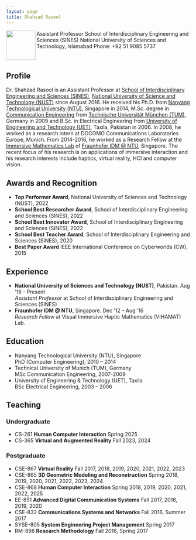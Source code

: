 ```yaml
---
layout: page
title: Shahzad Rasool
---
```


<img align="left" width="80" src="../images/self.jpeg">
Assistant Professor  
School of Interdisciplinary Engineering and Sciences (SINES)  
National University of Sciences and Technology, Islamabad  
Phone: +92 51 9085 5737
<p>&nbsp;</p>  

## Profile
Dr. Shahzad Rasool is an Assistant Professor at [School of Interdisciplinary Engineering and Sciences (SINES)](http://www.sines.nust.edu.pk/), [National University of Science and Technology (NUST)](http://www.nust.edu.pk) since August 2016. He received his Ph.D. from [Nanyang Technological University (NTU)](http://www.ntu.edu.sg), Singapore in 2014, M.Sc. degree in [Communication Engineering](https://www.ei.tum.de/en/ei/studium/msce/) from [Technische Universität München (TUM)](https://www.tum.de/en), Germany in 2009 and B.Sc. in Electrical Engineering from [University of Engineering and Technology (UET)](http://www.uettaxila.edu.pk), Taxila, Pakistan in 2006. In 2008, he worked as a research intern at DOCOMO Communications Laboratories Europe, Munich. From 2014-2016, he worked as a Research Fellow at the [Immersive Mathematics Lab](http://www3.ntu.edu.sg/home/assourin/research) of [Fraunhofer IDM @ NTU](http://www.fraunhofer.sg), Singapore. The recent focus of his research is on applications of immersive interaction and his research interests include haptics, virtual reality, HCI and computer vision.


## Awards and Recognition
* **Top Performer Award**, National University of Sciences and Technology (NUST), 2022 
* **School Best Researcher Award**, School of Interdisciplinary Engineering and Sciences (SINES), 2022  
* **School Best Innovator Award**, School of Interdisciplinary Engineering and Sciences (SINES), 2022 
* **School Best Teacher Award**, School of Interdisciplinary Engineering and Sciences (SINES), 2020
* **Best Paper Award** IEEE International Conference on Cyberworlds (CW), 2015

## Experience
* **National University of Sciences and Technology (NUST)**, Pakistan. Aug ’16 - Present  
_Assistant Professor_ at School of Interdisciplinary Engineering and Sciences (SINES)  
* **Fraunhofer IDM @ NTU**, Singapore. Dec ’12 – Aug ’16  
_Research Fellow_ at Visual Immersive Haptic Mathematics (VIHAMAT) Lab.  

## Education
* Nanyang Technological University (NTU), Singapore  
  PhD (Computer Engineering), 2010 – 2014    
* Technical University of Munich (TUM), Germany  
  MSc Communication Engineering, 2007-2009  
* University of Engineering & Technology (UET), Taxila  
  BSc Electrical Engineering, 2003 – 2006  
  

## Teaching
### Undergraduate
* CS-261     **Human Computer Interaction**          Spring 2025
* CS-365     **Virtual and Augmented Reality**          Fall 2023, 2024
### Postgraduate
*	CSE-867 	 **Virtual Reality**					Fall 2017, 2018, 2019, 2020, 2021, 2022, 2023
*	CSE-865 	 **3D Geometric Modeling and Reconstruction**		Spring 2018, 2019, 2020, 2021, 2022, 2023, 2024
*	CSE-868 	 **Human Computer Interaction**			Spring 2018, 2019, 2020, 2021, 2022, 2025
*	EE-851 	  **Advanced Digital Communication Systems**		Fall 2017, 2018, 2019, 2020
*	CSE-832 	 **Communications Systems and Networks**		Fall 2016, Summer 2017
*	SYSE-805 	**System Engineering Project Management**		Spring 2017
*	RM-898 	  **Research Methodology**				Fall 2016, Spring 2017
